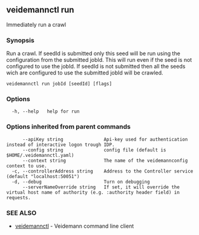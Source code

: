 ## veidemannctl run

Immediately run a crawl

### Synopsis

Run a crawl. If seedId is submitted only this seed will be run using the configuration
from the submitted jobId. This will run even if the seed is not configured to use the jobId.
If seedId is not submitted then all the seeds wich are configured to use the submitted jobId will be crawled.

```
veidemannctl run jobId [seedId] [flags]
```

### Options

```
  -h, --help   help for run
```

### Options inherited from parent commands

```
      --apiKey string               Api-key used for authentication instead of interactive logon trough IDP.
      --config string               config file (default is $HOME/.veidemannctl.yaml)
      --context string              The name of the veidemannconfig context to use.
  -c, --controllerAddress string    Address to the Controller service (default "localhost:50051")
  -d, --debug                       Turn on debugging
      --serverNameOverride string   If set, it will override the virtual host name of authority (e.g. :authority header field) in requests.
```

### SEE ALSO

* [veidemannctl](veidemannctl.md)	 - Veidemann command line client

